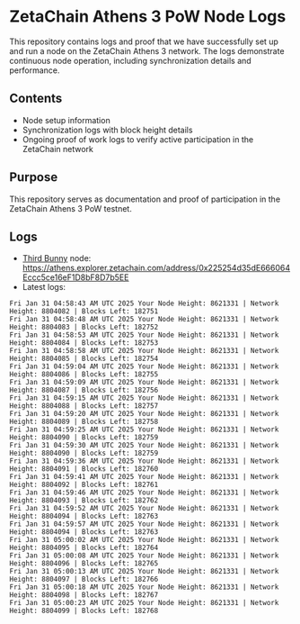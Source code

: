 # ZetaChain Athens 3 PoW Node Logs
This repository contains logs and proof that we have successfully set up and run a node on the ZetaChain Athens 3 network. The logs demonstrate continuous node operation, including synchronization details and performance.

## Contents
- Node setup information
- Synchronization logs with block height details
- Ongoing proof of work logs to verify active participation in the ZetaChain network

## Purpose
This repository serves as documentation and proof of participation in the ZetaChain Athens 3 PoW testnet.

## Logs

- [Third Bunny](https://thirdbunny.xyz/) node: https://athens.explorer.zetachain.com/address/0x225254d35dE666064Eccc5ce16eF1D8bF8D7b5EE
- Latest logs:
```
Fri Jan 31 04:58:43 AM UTC 2025 Your Node Height: 8621331 | Network Height: 8804082 | Blocks Left: 182751
Fri Jan 31 04:58:48 AM UTC 2025 Your Node Height: 8621331 | Network Height: 8804083 | Blocks Left: 182752
Fri Jan 31 04:58:53 AM UTC 2025 Your Node Height: 8621331 | Network Height: 8804084 | Blocks Left: 182753
Fri Jan 31 04:58:58 AM UTC 2025 Your Node Height: 8621331 | Network Height: 8804085 | Blocks Left: 182754
Fri Jan 31 04:59:04 AM UTC 2025 Your Node Height: 8621331 | Network Height: 8804086 | Blocks Left: 182755
Fri Jan 31 04:59:09 AM UTC 2025 Your Node Height: 8621331 | Network Height: 8804087 | Blocks Left: 182756
Fri Jan 31 04:59:15 AM UTC 2025 Your Node Height: 8621331 | Network Height: 8804088 | Blocks Left: 182757
Fri Jan 31 04:59:20 AM UTC 2025 Your Node Height: 8621331 | Network Height: 8804089 | Blocks Left: 182758
Fri Jan 31 04:59:25 AM UTC 2025 Your Node Height: 8621331 | Network Height: 8804090 | Blocks Left: 182759
Fri Jan 31 04:59:30 AM UTC 2025 Your Node Height: 8621331 | Network Height: 8804090 | Blocks Left: 182759
Fri Jan 31 04:59:36 AM UTC 2025 Your Node Height: 8621331 | Network Height: 8804091 | Blocks Left: 182760
Fri Jan 31 04:59:41 AM UTC 2025 Your Node Height: 8621331 | Network Height: 8804092 | Blocks Left: 182761
Fri Jan 31 04:59:46 AM UTC 2025 Your Node Height: 8621331 | Network Height: 8804093 | Blocks Left: 182762
Fri Jan 31 04:59:52 AM UTC 2025 Your Node Height: 8621331 | Network Height: 8804094 | Blocks Left: 182763
Fri Jan 31 04:59:57 AM UTC 2025 Your Node Height: 8621331 | Network Height: 8804094 | Blocks Left: 182763
Fri Jan 31 05:00:02 AM UTC 2025 Your Node Height: 8621331 | Network Height: 8804095 | Blocks Left: 182764
Fri Jan 31 05:00:08 AM UTC 2025 Your Node Height: 8621331 | Network Height: 8804096 | Blocks Left: 182765
Fri Jan 31 05:00:13 AM UTC 2025 Your Node Height: 8621331 | Network Height: 8804097 | Blocks Left: 182766
Fri Jan 31 05:00:18 AM UTC 2025 Your Node Height: 8621331 | Network Height: 8804098 | Blocks Left: 182767
Fri Jan 31 05:00:23 AM UTC 2025 Your Node Height: 8621331 | Network Height: 8804099 | Blocks Left: 182768
```
